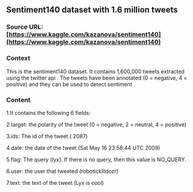 ## Sentiment140 dataset with 1.6 million tweets

### Source URL: [https://www.kaggle.com/kazanova/sentiment140](https://www.kaggle.com/kazanova/sentiment140)

### Context
This is the sentiment140 dataset. It contains 1,600,000 tweets extracted using the twitter api .
The tweets have been annotated (0 = negative, 4 = positive) and they can be used to detect sentiment .

### Content
1.It contains the following 6 fields:

2.target: the polarity of the tweet (0 = negative, 2 = neutral, 4 = positive)

3.ids: The id of the tweet ( 2087)

4.date: the date of the tweet (Sat May 16 23:58:44 UTC 2009)

5.flag: The query (lyx). If there is no query, then this value is NO_QUERY.

6.user: the user that tweeted (robotickilldozr)

7.text: the text of the tweet (Lyx is cool)

